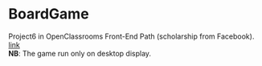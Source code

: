 # BoardGame

Project6 in OpenClassrooms Front-End Path (scholarship from Facebook).  
[link](https://aladindev.com/BoardGame)  
**NB**: The game run only on desktop display.
